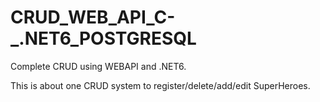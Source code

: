 # CRUD_WEB_API_C-_.NET6_POSTGRESQL

Complete CRUD using WEBAPI and .NET6.

This is about one CRUD system to register/delete/add/edit SuperHeroes.



